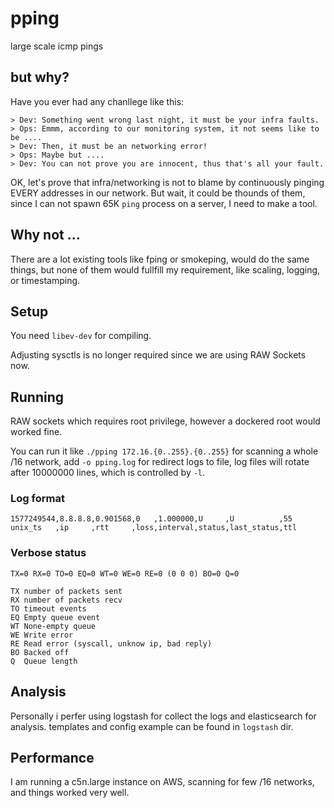 # pping
large scale icmp pings

## but why?

Have you ever had any chanllege like this:
```
> Dev: Something went wrong last night, it must be your infra faults.
> Ops: Emmm, according to our monitoring system, it not seems like to be ....
> Dev: Then, it must be an networking error!
> Ops: Maybe but ....
> Dev: You can not prove you are innocent, thus that's all your fault.
```

OK, let's prove that infra/networking is not to blame by continuously pinging EVERY addresses in our network.
But wait, it could be thounds of them, since I can not spawn 65K `ping` process on a server, I need to make a tool.

## Why not ...

There are a lot existing tools like fping or smokeping, would do the same things, but none of them would fullfill my requirement, like scaling, logging, or timestamping.

## Setup

You need `libev-dev` for compiling. 

Adjusting sysctls is no longer required since we are using RAW Sockets now.

## Running

RAW sockets which requires root privilege, however a dockered root would worked fine.

You can run it like `./pping 172.16.{0..255}.{0..255}` for scanning a whole /16 network, add `-o pping.log` for redirect logs to file, log files will rotate after 10000000 lines, which is controlled by `-l`.

### Log format

```
1577249544,8.8.8.8,0.901568,0   ,1.000000,U     ,U          ,55
unix_ts   ,ip     ,rtt     ,loss,interval,status,last_status,ttl
```


### Verbose status

```
TX=0 RX=0 TO=0 EQ=0 WT=0 WE=0 RE=0 (0 0 0) BO=0 Q=0

TX number of packets sent
RX number of packets recv
TO timeout events 
EQ Empty queue event
WT None-empty queue
WE Write error
RE Read error (syscall, unknow ip, bad reply)
BO Backed off
Q  Queue length
```

## Analysis

Personally i perfer using logstash for collect the logs and elasticsearch for analysis. templates and config example can be found in `logstash` dir.

## Performance

I am running a c5n.large instance on AWS, scanning for few /16 networks, and things worked very well.
